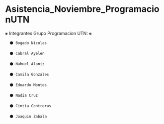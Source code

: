 # Asistencia_Noviembre_ProgramacionUTN

⁍ Integrantes Grupo Programacion UTN: ⁌

      ⚫ Bogado Nicolas

      ⚫ Cabral Ayelen
  
      ⚫ Nahuel Alaniz

      ⚫ Camila Gonzales

      ⚫ Eduardo Montes
 
      ⚫ Nadia Cruz

      ⚫ Cintia Contreras

      ⚫ Joaquin Zabala
